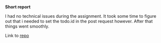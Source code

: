 **Short report**

I had no technical issues during the assignment. It took some time to figure out that i needed to set the todo.id in the post request however.
After that things went smoothly.

Link to [repo](https://github.com/OysteinKvilhaugsvik/dat250-sparkjava-counter) 
